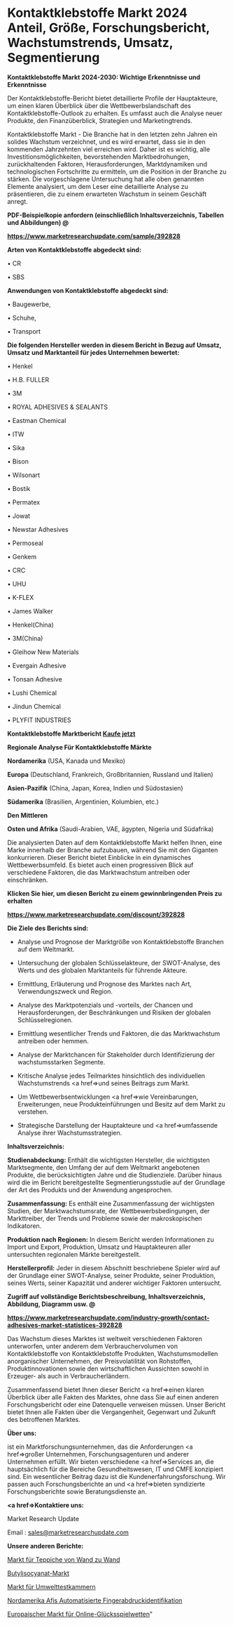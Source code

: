 # Kontaktklebstoffe Markt 2024 Anteil, Größe, Forschungsbericht, Wachstumstrends, Umsatz, Segmentierung

<strong>Kontaktklebstoffe Markt 2024-2030: Wichtige Erkenntnisse und Erkenntnisse</strong>

Der Kontaktklebstoffe-Bericht bietet detaillierte Profile der Hauptakteure, um einen klaren Überblick über die Wettbewerbslandschaft des Kontaktklebstoffe-Outlook zu erhalten. Es umfasst auch die Analyse neuer Produkte, den Finanzüberblick, Strategien und Marketingtrends.

Kontaktklebstoffe Markt - Die Branche hat in den letzten zehn Jahren ein solides Wachstum verzeichnet, und es wird erwartet, dass sie in den kommenden Jahrzehnten viel erreichen wird. Daher ist es wichtig, alle Investitionsmöglichkeiten, bevorstehenden Marktbedrohungen, zurückhaltenden Faktoren, Herausforderungen, Marktdynamiken und technologischen Fortschritte zu ermitteln, um die Position in der Branche zu stärken. Die vorgeschlagene Untersuchung hat alle oben genannten Elemente analysiert, um dem Leser eine detaillierte Analyse zu präsentieren, die zu einem erwarteten Wachstum in seinem Geschäft anregt.



<strong><b>PDF-Beispielkopie anfordern (einschließlich Inhaltsverzeichnis, Tabellen und Abbildungen) @ </b></strong>

<strong><a href=https://www.marketresearchupdate.com/sample/392828>

<strong>https://www.marketresearchupdate.com/sample/392828</u></a></strong></strong>



<strong>Arten von Kontaktklebstoffe abgedeckt sind:</strong>

• CR

• SBS



<strong>Anwendungen von Kontaktklebstoffe abgedeckt sind:</strong>

• Baugewerbe,

• Schuhe,

• Transport



<strong>Die folgenden Hersteller werden in diesem Bericht in Bezug auf Umsatz, Umsatz und Marktanteil für jedes Unternehmen bewertet:</strong>

• Henkel

• H.B. FULLER

• 3M

• ROYAL ADHESIVES & SEALANTS

• Eastman Chemical

• ITW

• Sika

• Bison

• Wilsonart

• Bostik

• Permatex

• Jowat

• Newstar Adhesives

• Permoseal

• Genkem

• CRC

• UHU

• K-FLEX

• James Walker

• Henkel(China)

• 3M(China)

• Gleihow New Materials

• Evergain Adhesive

• Tonsan Adhesive

• Lushi Chemical

• Jindun Chemical

• PLYFIT INDUSTRIES



<strong>Kontaktklebstoffe Marktbericht <a href=https://www.marketresearchupdate.com/buynow/392828>Kaufe jetzt</a></strong>



<strong>Regionale Analyse Für Kontaktklebstoffe Märkte</strong>



<strong>Nordamerika</strong> (USA, Kanada und Mexiko)



<strong>Europa</strong> (Deutschland, Frankreich, Großbritannien, Russland und Italien)



<strong>Asien-Pazifik</strong> (China, Japan, Korea, Indien und Südostasien)



<strong>Südamerika</strong> (Brasilien, Argentinien, Kolumbien, etc.)



<strong>Den Mittleren</strong> 

<strong>Osten und Afrika</strong> (Saudi-Arabien, VAE, ägypten, Nigeria und Südafrika)

Die analysierten Daten auf dem Kontaktklebstoffe Markt helfen Ihnen, eine Marke innerhalb der Branche aufzubauen, während Sie mit den Giganten konkurrieren. Dieser Bericht bietet Einblicke in ein dynamisches Wettbewerbsumfeld. Es bietet auch einen progressiven Blick auf verschiedene Faktoren, die das Marktwachstum antreiben oder einschränken.



<strong>Klicken Sie hier, um diesen Bericht zu einem gewinnbringenden Preis zu erhalten
</strong>

<strong><a href=https://www.marketresearchupdate.com/discount/392828>https://www.marketresearchupdate.com/discount/392828</b></u></strong></a>



<strong>Die Ziele des Berichts sind:</strong>

- Analyse und Prognose der Marktgröße von Kontaktklebstoffe Branchen auf dem Weltmarkt.

- Untersuchung der globalen Schlüsselakteure, der SWOT-Analyse, des Werts und des globalen Marktanteils für führende Akteure.

- Ermittlung, Erläuterung und Prognose des Marktes nach Art, Verwendungszweck und Region.

- Analyse des Marktpotenzials und -vorteils, der Chancen und Herausforderungen, der Beschränkungen und Risiken der globalen Schlüsselregionen.

- Ermittlung wesentlicher Trends und Faktoren, die das Marktwachstum antreiben oder hemmen.

- Analyse der Marktchancen für Stakeholder durch Identifizierung der wachstumsstarken Segmente.

- Kritische Analyse jedes Teilmarktes hinsichtlich des individuellen Wachstumstrends <a href=>und</a> seines Beitrags zum Markt.

- Um Wettbewerbsentwicklungen <a href=>wie</a> Vereinbarungen, Erweiterungen, neue Produkteinführungen und Besitz auf dem Markt zu verstehen.

- Strategische Darstellung der Hauptakteure und <a href=>umfas</a>sende Analyse ihrer Wachstumsstrategien.



<strong>Inhaltsverzeichnis:</strong>



<strong>Studienabdeckung:</strong> Enthält die wichtigsten Hersteller, die wichtigsten Marktsegmente, den Umfang der auf dem Weltmarkt angebotenen Produkte, die berücksichtigten Jahre und die Studienziele. Darüber hinaus wird die im Bericht bereitgestellte Segmentierungsstudie auf der Grundlage der Art des Produkts und der Anwendung angesprochen.



<strong>Zusammenfassung:</strong> Es enthält eine Zusammenfassung der wichtigsten Studien, der Marktwachstumsrate, der Wettbewerbsbedingungen, der Markttreiber, der Trends und Probleme sowie der makroskopischen Indikatoren.



<strong>Produktion nach Regionen:</strong> In diesem Bericht werden Informationen zu Import und Export, Produktion, Umsatz und Hauptakteuren aller untersuchten regionalen Märkte bereitgestellt.



<strong>Herstellerprofil:</strong> Jeder in diesem Abschnitt beschriebene Spieler wird auf der Grundlage einer SWOT-Analyse, seiner Produkte, seiner Produktion, seines Werts, seiner Kapazität und anderer wichtiger Faktoren untersucht.



<strong><b>Zugriff auf vollständige Berichtsbeschreibung, Inhaltsverzeichnis, Abbildung, Diagramm usw. @ </b></strong>

<strong><a href=https://www.marketresearchupdate.com/industry-growth/contact-adhesives-market-statistices-392828>https://www.marketresearchupdate.com/industry-growth/contact-adhesives-market-statistices-392828</a></strong>

Das Wachstum dieses Marktes ist weltweit verschiedenen Faktoren unterworfen, unter anderem dem Verbrauchervolumen von Kontaktklebstoffe von Kontaktklebstoffe Produkten, Wachstumsmodellen anorganischer Unternehmen, der Preisvolatilität von Rohstoffen, Produktinnovationen sowie den wirtschaftlichen Aussichten sowohl in Erzeuger- als auch in Verbraucherländern.

Zusammenfassend bietet Ihnen dieser Bericht <a href=>einen</a> klaren Überblick über alle Fakten des Marktes, ohne dass Sie auf einen anderen Forschungsbericht oder eine Datenquelle verweisen müssen. Unser Bericht bietet Ihnen alle Fakten über die Vergangenheit, Gegenwart und Zukunft des betroffenen Marktes.



<strong>Über uns:</strong>

 ist ein Marktforschungsunternehmen, das die Anforderungen <a href=>großer</a> Unternehmen, Forschungsagenturen und anderer Unternehmen erfüllt. Wir bieten verschiedene <a href=>Services</a> an, die hauptsächlich für die Bereiche Gesundheitswesen, IT und CMFE konzipiert sind. Ein wesentlicher Beitrag dazu ist die Kundenerfahrungsforschung. Wir passen auch Forschungsberichte an und <a href=>bieten</a> syndizierte Forschungsberichte sowie Beratungsdienste an.



<strong><a href=>Kontaktiere uns:</a></strong>

Market Research Update

Email : sales@marketresearchupdate.com



<strong>Unsere anderen Berichte:</strong>

<a href=https://www.linkedin.com/pulse/wall-to-wall-carpets-market-witness-huge-growth>Markt für Teppiche von Wand zu Wand</a>

<a href=https://www.linkedin.com/pulse/butyl-isocyanate-market-size-trends-consumption>Butylisocyanat-Markt</a>

<a href=https://www.linkedin.com/pulse/environmental-test-chambers-market-2023-remarking>Markt für Umwelttestkammern</a>

<a href=https://www.linkedin.com/pulse/north-america-afis-automated-fingerprint-identification>Nordamerika Afis Automatisierte Fingerabdruckidentifikation</a>

<a href=https://www.linkedin.com/pulse/europe-online-gambling-betting-market-2023-pointing-pwmtf/>Europaischer Markt für Online-Glücksspielwetten</a>"
